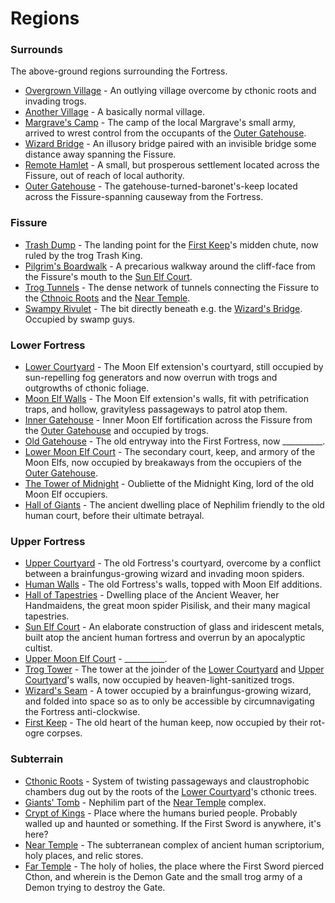 
# Regions

### Surrounds
The above-ground regions surrounding the Fortress.
* [Overgrown Village](regions/surrounds.md#overgrown-village) - An outlying village overcome by cthonic roots and invading trogs.
* [Another Village](regions/surrounds.md#another-village) - A basically normal village.
* [Margrave's Camp](regions/surrounds.md#margraves-camp) - The camp of the local Margrave's small army, arrived to wrest control from the occupants of the [Outer Gatehouse](regions/surrounds.md#outer-gatehouse).
* [Wizard Bridge](regions/surrounds.md#wizard-bridge) - An illusory bridge paired with an invisible bridge some distance away spanning the Fissure.
* [Remote Hamlet](regions/surrounds.md#remote-hamlet) - A small, but prosperous settlement located across the Fissure, out of reach of local authority.
* [Outer Gatehouse](regions/surrounds.md#outer-gatehouse) - The gatehouse-turned-baronet's-keep located across the Fissure-spanning causeway from the Fortress.


### Fissure
* [Trash Dump](regions/fissure.md#trash-dump) - The landing point for the [First Keep](regions/upper-fortress.md#first-keep)'s midden chute, now ruled by the trog Trash King.
* [Pilgrim's Boardwalk](regions/fissure.md#pilgrims-boardwalk) - A precarious walkway around the cliff-face from the Fissure's mouth to the [Sun Elf Court](regions/upper-fortress.md#sun-elf-court).
* [Trog Tunnels](regions/fissure.md#trog-tunnels) - The dense network of tunnels connecting the Fissure to the [Cthnoic Roots](regions/subterrain.md#cthonic-roots) and the [Near Temple](regions/subterrain.md#near-temple).
* [Swampy Rivulet](regions/fissure.md#swampy-rivulet) - The bit directly beneath e.g. the [Wizard's Bridge](regions/surrounds.md#wizard-bridge). Occupied by swamp guys.


### Lower Fortress
* [Lower Courtyard](regions/lower-fortress.md#lower-courtyard) - The Moon Elf extension's courtyard, still occupied by sun-repelling fog generators and now overrun with trogs and outgrowths of cthonic foliage.
* [Moon Elf Walls](regions/lower-fortress.md#moon-elf-walls) - The Moon Elf extension's walls, fit with petrification traps, and hollow, gravityless passageways to patrol atop them.
* [Inner Gatehouse](regions/lower-fortress.md#inner-gatehouse) - Inner Moon Elf fortification across the Fissure from the [Outer Gatehouse](regions/lower-fortress.md#outer-gatehouse) and occupied by trogs.
* [Old Gatehouse](regions/lower-fortress.md#old-gatehouse) - The old entryway into the First Fortress, now __________.
* [Lower Moon Elf Court](regions/lower-fortress.md#moon-elf-court) - The secondary court, keep, and armory of the Moon Elfs, now occupied by breakaways from the occupiers of the [Outer Gatehouse](regions/surrounds.md#outer-gatehouse).
* [The Tower of Midnight](regions/lower-fortress.md#tower-of-midnight) - Oubliette of the Midnight King, lord of the old Moon Elf occupiers.
* [Hall of Giants](regions/lower-fortress.md#hall-of-giants) - The ancient dwelling place of Nephilim friendly to the old human court, before their ultimate betrayal.


### Upper Fortress
* [Upper Courtyard](regions/upper-fortress.md#upper-courtyard) - The old Fortress's courtyard, overcome by a conflict between a brainfungus-growing wizard and invading moon spiders.
* [Human Walls](regions/upper-fortress.md#human-walls) - The old Fortress's walls, topped with Moon Elf additions.
* [Hall of Tapestries](regions/upper-fortress.md#hall-of-tapestries) - Dwelling place of the Ancient Weaver, her Handmaidens, the great moon spider Pisilisk, and their many magical tapestries.
* [Sun Elf Court](regions/upper-fortress.md#sun-elf-court) - An elaborate construction of glass and iridescent metals, built atop the ancient human fortress and overrun by an apocalyptic cultist.
* [Upper Moon Elf Court](regions/upper-fortress.md#moon-elf-court) - __________.
* [Trog Tower](regions/upper-fortress.md#trog-tower) - The tower at the joinder of the [Lower Courtyard](regions/lower-fortress.md#lower-courtyard) and [Upper Courtyard](regions/upper-fortress.md#upper-courtyard)'s walls, now occupied by heaven-light-sanitized trogs.
* [Wizard's Seam](regions/upper-fortress.md#wizards-seam) - A tower occupied by a brainfungus-growing wizard, and folded into space so as to only be accessible by circumnavigating the Fortress anti-clockwise.
* [First Keep](regions/upper-fortress.md#first-keep) - The old heart of the human keep, now occupied by their rot-ogre corpses.


### Subterrain
* [Cthonic Roots](regions/subterrain.md#cthonic-roots) - System of twisting passageways and claustrophobic chambers dug out by the roots of the [Lower Courtyard](regions/lower-fortress.md#lower-courtyard)'s cthonic trees.
* [Giants' Tomb](regions/subterrain.md#giants-tomb) - Nephilim part of the [Near Temple](regions/subterrain.md#near-temple) complex.
* [Crypt of Kings](regions/subterrain.md#crypt-of-kings) - Place where the humans buried people. Probably walled up and haunted or something. If the First Sword is anywhere, it's here?
* [Near Temple](regions/subterrain.md#near-temple) - The subterranean complex of ancient human scriptorium, holy places, and relic stores.
* [Far Temple](regions/subterrain.md#far-temple) - The holy of holies, the place where the First Sword pierced Cthon, and wherein is the Demon Gate and the small trog army of a Demon trying to destroy the Gate.
